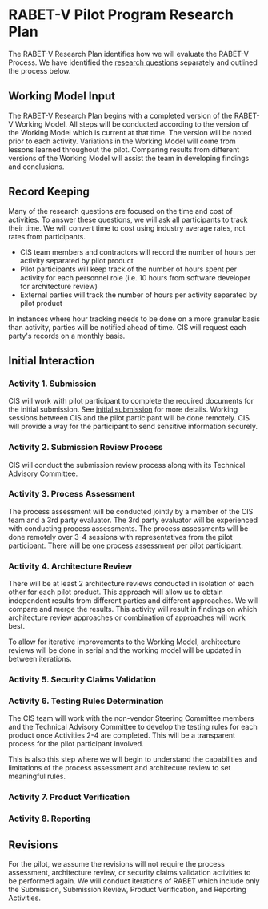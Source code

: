# RABET-V Pilot Program Research Plan

The RABET-V Research Plan identifies how we will evaluate the RABET-V Process. We have identified the [research questions](Research_Questions.md) separately and outlined the process below.

## Working Model Input

The RABET-V Research Plan begins with a completed version of the RABET-V Working Model. All steps will be conducted according to the version of the Working Model which is current at that time. The version will be noted prior to each activity. Variations in the Working Model will come from lessons learned throughout the pilot. Comparing results from different versions of the Working Model will assist the team in developing findings and conclusions.

## Record Keeping

Many of the research questions are focused on the time and cost of activities. To answer these questions, we will ask all participants to track their time. We will convert time to cost using industry average rates, not rates from participants.

* CIS team members and contractors will record the number of hours per activity separated by pilot product
* Pilot participants will keep track of the number of hours spent per activity for each personnel role (i.e. 10 hours from software developer for architecture review)
* External parties will track the number of hours per activity separated by pilot product

In instances where hour tracking needs to be done on a more granular basis than activity, parties will be notified ahead of time. CIS will request each party's records on a monthly basis.

## Initial Interaction

### Activity 1. Submission

CIS will work with pilot participant to complete the required documents for the initial submission. See [initial submission](../../docs/source/Activities/Provider_Submission.md) for more details. Working sessions between CIS and the pilot participant will be done remotely. CIS will provide a way for the participant to send sensitive information securely.

### Activity 2. Submission Review Process

CIS will conduct the submission review process along with its Technical Advisory Committee.

### Activity 3. Process Assessment

The process assessment will be conducted jointly by a member of the CIS team and a 3rd party evaluator. The 3rd party evaluator will be experienced with conducting process assessments. The process assessments will be done remotely over 3-4 sessions with representatives from the pilot participant. There will be one process assessment per pilot participant.

### Activity 4. Architecture Review

There will be at least 2 architecture reviews conducted in isolation of each other for each pilot product. This approach will allow us to obtain independent results from different parties and different approaches. We will compare and merge the results. This activity will result in findings on which architecture review approaches or combination of approaches will work best.

To allow for iterative improvements to the Working Model, architecture reviews will be done in serial and the working model will be updated in between iterations.

### Activity 5. Security Claims Validation

### Activity 6. Testing Rules Determination

The CIS team will work with the non-vendor Steering Committee members and the Technical Advisory Committee to develop the testing rules for each product once Activities 2-4 are completed. This will be a transparent process for the pilot participant involved.

This is also this step where we will begin to understand the capabilities and limitations of the process assessment and architecure review to set meaningful rules.

### Activity 7. Product Verification

### Activity 8. Reporting

## Revisions

For the pilot, we assume the revisions will not require the process assessment, architecture review, or security claims validation activities to be performed again. We will conduct iterations of RABET which include only the Submission, Submission Review, Product Verification, and Reporting Activities.
